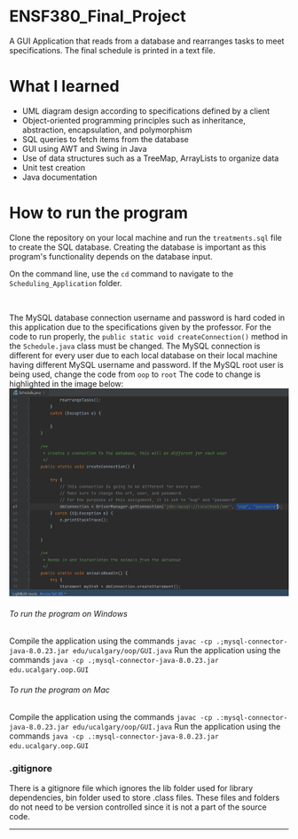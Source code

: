 # ENSF380_Final_Project

A GUI Application that reads from a database and rearranges tasks to meet specifications. The final schedule is printed in a text file.

# What I learned

- UML diagram design according to specifications defined by a client
- Object-oriented programming principles such as inheritance, abstraction, encapsulation, and polymorphism
- SQL queries to fetch items from the database
- GUI using AWT and Swing in Java
- Use of data structures such as a TreeMap, ArrayLists to organize data
- Unit test creation
- Java documentation

# How to run the program

Clone the repository on your local machine and run the `treatments.sql` file to create the SQL database.
Creating the database is important as this program's functionality depends on the database input.

On the command line, use the `cd` command to navigate to the `Scheduling_Application` folder.

<br>

The MySQL database connection username and password is hard coded in this application due to the specifications given by the professor.
For the code to run properly, the `public static void createConnection()` method in the `Schedule.java` class must be changed.
The MySQL connection is different for every user due to each local database on their local machine having different MySQL username and password.
If the MySQL root user is being used, change the code from `oop` to `root`
The code to change is highlighted in the image below:
![Code to change](/resources/Code_to_change.png)

###### To run the program on Windows

Compile the application using the commands `javac -cp .;mysql-connector-java-8.0.23.jar edu/ucalgary/oop/GUI.java`
Run the application using the commands `java -cp .;mysql-connector-java-8.0.23.jar edu.ucalgary.oop.GUI`

###### To run the program on Mac

Compile the application using the commands `javac -cp .:mysql-connector-java-8.0.23.jar edu/ucalgary/oop/GUI.java`
Run the application using the commands `java -cp .:mysql-connector-java-8.0.23.jar edu.ucalgary.oop.GUI`

### .gitignore

There is a gitignore file which ignores the lib folder used for library dependencies, bin folder used to store .class files. These files and folders do not need to be version controlled since it is not a part of the source code.

---
